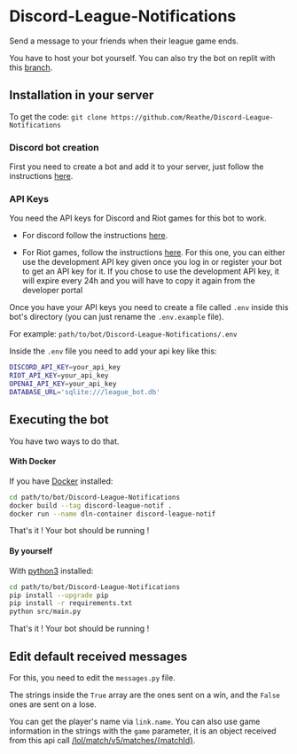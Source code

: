 # Discord-League-Notifications
Send a message to your friends when their league game ends.

You have to host your bot yourself. You can also try the bot on replit with this [branch](https://github.com/Reathe/Discord-League-Notifications/tree/replit).

## Installation in your server
To get the code: `git clone https://github.com/Reathe/Discord-League-Notifications`
### Discord bot creation
First you need to create a bot and add it to your server, just follow the instructions [here](https://discordpy.readthedocs.io/en/stable/discord.html).

### API Keys
You need the API keys for Discord and Riot games for this bot to work.

* For discord follow the instructions [here](https://discordpy.readthedocs.io/en/stable/discord.html).

* For Riot games, follow the instructions [here](https://developer.riotgames.com/docs/portal#_getting-started). For this one, you can either use the development API key given once you log in or register your bot to get an API key for it. If you chose to use the development API key, it will expire every 24h and you will have to copy it again from the developer portal

Once you have your API keys you need to create a file called `.env` inside this bot's directory (you can just rename the `.env.example` file). 

For example: `path/to/bot/Discord-League-Notifications/.env`

Inside the `.env` file you need to add your api key like this:
```bash
DISCORD_API_KEY=your_api_key
RIOT_API_KEY=your_api_key
OPENAI_API_KEY=your_api_key
DATABASE_URL='sqlite:///league_bot.db'
```

## Executing the bot
You have two ways to do that.
#### With Docker
If you have [Docker](https://www.docker.com/) installed:
```bash
cd path/to/bot/Discord-League-Notifications
docker build --tag discord-league-notif .
docker run --name dln-container discord-league-notif
```
That's it ! Your bot should be running !
#### By yourself
With [python3](https://www.python.org/downloads/) installed:
```bash
cd path/to/bot/Discord-League-Notifications
pip install --upgrade pip
pip install -r requirements.txt
python src/main.py
```
That's it ! Your bot should be running !

## Edit default received messages
For this, you need to edit the `messages.py` file.

The strings inside the `True` array are the ones sent on a win, and the `False` ones are sent on a lose. 

You can get the player's name via `link.name`. You can also use game information in the strings with the `game` parameter, it is an object  received from this api call [/lol/match/v5/matches/{matchId}](https://developer.riotgames.com/apis#match-v5/GET_getMatch). 
